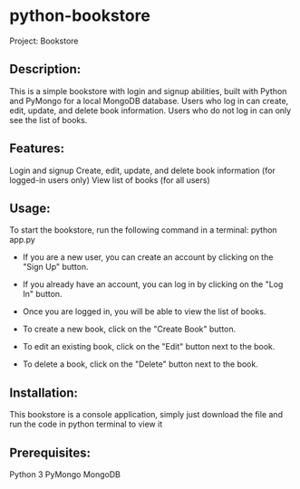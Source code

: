 # python-bookstore

Project: Bookstore

## Description:

This is a simple bookstore with login and signup abilities, built with Python and PyMongo for a local MongoDB database. Users who log in can create, edit, update, and delete book information. Users who do not log in can only see the list of books.

## Features:

Login and signup
Create, edit, update, and delete book information (for logged-in users only)
View list of books (for all users)

## Usage:

To start the bookstore, run the following command in a terminal:
python app.py

- If you are a new user, you can create an account by clicking on the "Sign Up" button.

- If you already have an account, you can log in by clicking on the "Log In" button.

- Once you are logged in, you will be able to view the list of books.

- To create a new book, click on the "Create Book" button.

- To edit an existing book, click on the "Edit" button next to the book.

- To delete a book, click on the "Delete" button next to the book.

## Installation:

This bookstore is a console application, simply just download the file and run the code in python terminal to view it

## Prerequisites:

Python 3
PyMongo
MongoDB

